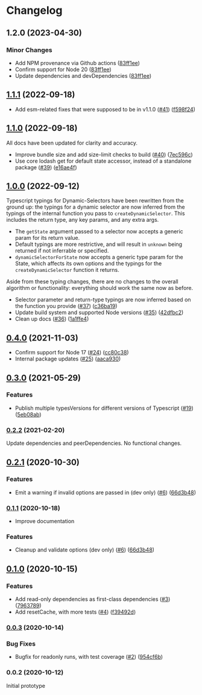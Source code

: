 # Changelog

## 1.2.0 (2023-04-30)

### Minor Changes

- Add NPM provenance via Github actions ([83ff1ee](https://github.com/spautz/dynamic-selectors/commit/83ff1eefa9cd056fc8b8a317e3cac805507c101c))
- Confirm support for Node 20 ([83ff1ee](https://github.com/spautz/dynamic-selectors/commit/83ff1eefa9cd056fc8b8a317e3cac805507c101c))
- Update dependencies and devDependencies ([83ff1ee](https://github.com/spautz/dynamic-selectors/commit/83ff1eefa9cd056fc8b8a317e3cac805507c101c))

## [1.1.1](https://github.com/spautz/dynamic-selectors/compare/v1.1.0...v1.1.1) (2022-09-18)

- Add esm-related fixes that were supposed to be in v1.1.0 ([#41](https://github.com/spautz/dynamic-selectors/issues/41)) ([f598f24](https://github.com/spautz/dynamic-selectors/commit/f598f2469cb04aa1ca748d87292b39c10e5e7237))

## [1.1.0](https://github.com/spautz/dynamic-selectors/compare/v1.0.0...v1.1.0) (2022-09-18)

All docs have been updated for clarity and accuracy.

- Improve bundle size and add size-limit checks to build ([#40](https://github.com/spautz/dynamic-selectors/issues/40)) ([7ec596c](https://github.com/spautz/dynamic-selectors/commit/7ec596ca8a67e53db3e7074189a7731bce7ab501))
- Use core lodash get for default state accessor, instead of a standalone package ([#39](https://github.com/spautz/dynamic-selectors/issues/39)) ([e16ae4f](https://github.com/spautz/dynamic-selectors/commit/e16ae4f87a47b01a619e012dbd59456e9156ac5c))

## [1.0.0](https://github.com/spautz/dynamic-selectors/compare/v0.4.0...v1.0.0) (2022-09-12)

Typescript typings for Dynamic-Selectors have been rewritten from the ground up: the typings for a dynamic selector are
now inferred from the typings of the internal function you pass to `createDynamicSelector`. This includes the return
type, any key params, and any extra args.

- The `getState` argument passed to a selector now accepts a generic param for its return value.
- Default typings are more restrictive, and will result in `unknown` being returned if not inferrable or specified.
- `dynamicSelectorForState` now accepts a generic type param for the State, which affects its own options and the
  typings for the `createDynamicSelector` function it returns.

Aside from these typing changes, there are no changes to the overall algorithm or functionality: everything should work
the same now as before.

- Selector parameter and return-type typings are now inferred based on the function you
  provide ([#37](https://github.com/spautz/dynamic-selectors/issues/37)) ([c36ba19](https://github.com/spautz/dynamic-selectors/commit/c36ba19bfd964a05c6e6847184e6e1ec19eabc81))
- Update build system and supported Node
  versions ([#35](https://github.com/spautz/dynamic-selectors/issues/35)) ([42dfbc2](https://github.com/spautz/dynamic-selectors/commit/42dfbc2a7a856aaf82d400e08220d3f09c7c38b0))
- Clean up
  docs ([#36](https://github.com/spautz/dynamic-selectors/issues/36)) ([1a1ffe4](https://github.com/spautz/dynamic-selectors/commit/1a1ffe40c8e8efd672e3d11c2a4115dc3a1541e0))

## [0.4.0](https://github.com/spautz/dynamic-selectors/compare/v0.3.1...v0.4.0) (2021-11-03)

- Confirm support for Node
  17 ([#24](https://github.com/spautz/dynamic-selectors/issues/24)) ([cc80c38](https://github.com/spautz/dynamic-selectors/commit/cc80c38afc70b42f5715a03e78507eba7aeb7b8f))
- Internal package
  updates ([#25](https://github.com/spautz/dynamic-selectors/issues/25)) ([aaca930](https://github.com/spautz/dynamic-selectors/commit/aaca93092391991deb4f630707d2ac3583c85a59))

## [0.3.0](https://github.com/spautz/dynamic-selectors/compare/v0.2.1...v0.3.0) (2021-05-29)

### Features

- Publish multiple typesVersions for different versions of
  Typescript ([#19](https://github.com/spautz/dynamic-selectors/issues/19)) ([5eb08ab](https://github.com/spautz/dynamic-selectors/commit/5eb08ab8d8c151d592aa90b59737f8f1060b74b6))

### [0.2.2](https://github.com/spautz/dynamic-selectors/compare/v0.2.1...v0.2.2) (2021-02-20)

Update dependencies and peerDependencies. No functional changes.

## [0.2.1](https://github.com/spautz/dynamic-selectors/compare/v0.1.0...v0.2.1) (2020-10-30)

### Features

- Emit a warning if invalid options are passed in (dev
  only) ([#6](https://github.com/spautz/dynamic-selectors/issues/6)) ([66d3b48](https://github.com/spautz/dynamic-selectors/commit/66d3b4859679262f198ea2d4ceee49201e7996fd))

### [0.1.1](https://github.com/spautz/dynamic-selectors/compare/v0.1.0...v0.1.1) (2020-10-18)

- Improve documentation

### Features

- Cleanup and validate options (dev
  only) ([#6](https://github.com/spautz/dynamic-selectors/issues/6)) ([66d3b48](https://github.com/spautz/dynamic-selectors/commit/66d3b4859679262f198ea2d4ceee49201e7996fd))

## [0.1.0](https://github.com/spautz/dynamic-selectors/compare/v0.0.3...v0.1.0) (2020-10-15)

### Features

- Add read-only dependencies as first-class
  dependencies ([#3](https://github.com/spautz/dynamic-selectors/issues/3)) ([7963789](https://github.com/spautz/dynamic-selectors/commit/796378969f0384eafa31a775ce63c02cfbabbb07))
- Add resetCache, with more
  tests ([#4](https://github.com/spautz/dynamic-selectors/issues/4)) ([f39492d](https://github.com/spautz/dynamic-selectors/commit/f39492d5f7fc271fcac99ff6c55ae38357597e15))

### [0.0.3](https://github.com/spautz/dynamic-selectors/compare/v0.0.2...v0.0.3) (2020-10-14)

### Bug Fixes

- Bugfix for readonly runs, with test
  coverage ([#2](https://github.com/spautz/dynamic-selectors/issues/2)) ([954cf6b](https://github.com/spautz/dynamic-selectors/commit/954cf6b997a8b09a97fc63cf24e1a29e09516e0d))

### 0.0.2 (2020-10-12)

Initial prototype
